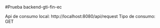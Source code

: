 #Prueba backend-gti-fin-ec


Api de consumo local: http://localhost:8080/api/request
Tipo de consumo: GET

